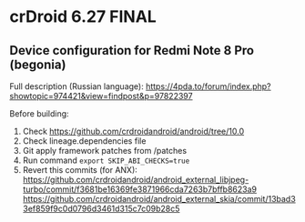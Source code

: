 crDroid 6.27 FINAL
===================================================
Device configuration for Redmi Note 8 Pro (begonia)
---------------------------------------------------

Full description (Russian language): https://4pda.to/forum/index.php?showtopic=974421&view=findpost&p=97822397

Before building:

1) Check https://github.com/crdroidandroid/android/tree/10.0
2) Check lineage.dependencies file
3) Git apply framework patches from /patches
4) Run command `export SKIP_ABI_CHECKS=true`
5) Revert this commits (for ANX): https://github.com/crdroidandroid/android_external_libjpeg-turbo/commit/f3681be16369fe3871966cda7263b7bffb8623a9
https://github.com/crdroidandroid/android_external_skia/commit/13bad33ef859f9c0d0796d3461d315c7c09b28c5


